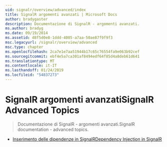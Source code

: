```yaml
---
uid: signalr/overview/advanced/index
title: SignalR argomenti avanzati | Microsoft Docs
author: bradygaster
description: Documentazione di SignalR - argomenti avanzati.
ms.author: bradyg
ms.date: 09/19/2014
ms.assetid: d8f5d0e8-1ddd-4005-a7aa-50ae87f9f9f3
msc.legacyurl: /signalr/overview/advanced
msc.type: chapter
ms.openlocfilehash: 2ca7e1e7aa51944b17c65c76554fa9e063b92cef
ms.sourcegitcommit: ebf4e5a7ca301af8494edf64f85d4a8deb61d641
ms.translationtype: MT
ms.contentlocale: it-IT
ms.lasthandoff: 01/24/2019
ms.locfileid: "54837273"
---
```

<a name="signalr-advanced-topics"></a><span data-ttu-id="65fe1-103">SignalR argomenti avanzati</span><span class="sxs-lookup"><span data-stu-id="65fe1-103">SignalR Advanced Topics</span></span>
====================
> <span data-ttu-id="65fe1-104">Documentazione di SignalR - argomenti avanzati.</span><span class="sxs-lookup"><span data-stu-id="65fe1-104">SignalR documentation - advanced topics.</span></span>


- [<span data-ttu-id="65fe1-105">Inserimento delle dipendenze in SignalR</span><span class="sxs-lookup"><span data-stu-id="65fe1-105">Dependency Injection in SignalR</span></span>](dependency-injection.md)
